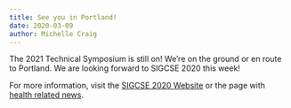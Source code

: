 ```yaml
---
title: See you in Portland!
date: 2020-03-09
author: Michelle Craig
---
```


The 2021 Technical Symposium is still on! We’re on the ground or en route to Portland. We are looking forward to SIGCSE 2020 this week!

For more information, visit the [SIGCSE 2020 Website](https://sigcse2020.org) or the page with [health related news](https://sigcse2020.sigcse.org/attendees/health-info.html).